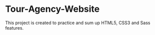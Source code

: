 # Tour-Agency-Website
This project is created to practice and sum up HTML5, CSS3 and Sass features.
